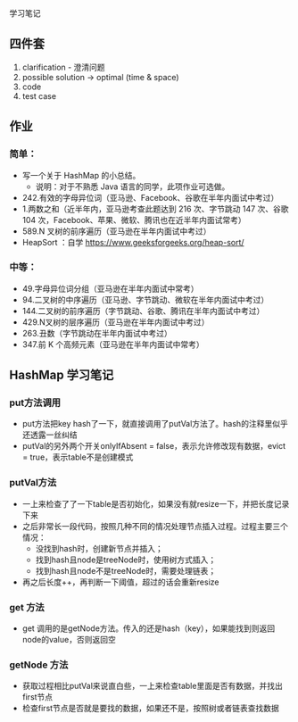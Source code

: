 学习笔记

## 四件套
1. clarification - 澄清问题
2. possible solution -> optimal (time & space)
3. code
4. test case

## 作业
### 简单：
- 写一个关于 HashMap 的小总结。
  - 说明：对于不熟悉 Java 语言的同学，此项作业可选做。
- 242.有效的字母异位词（亚马逊、Facebook、谷歌在半年内面试中考过）
- 1.两数之和（近半年内，亚马逊考查此题达到 216 次、字节跳动 147 次、谷歌 104 次，Facebook、苹果、微软、腾讯也在近半年内面试常考）
- 589.N 叉树的前序遍历（亚马逊在半年内面试中考过）
- HeapSort ：自学 https://www.geeksforgeeks.org/heap-sort/
### 中等：
- 49.字母异位词分组（亚马逊在半年内面试中常考）
- 94.二叉树的中序遍历（亚马逊、字节跳动、微软在半年内面试中考过）
- 144.二叉树的前序遍历（字节跳动、谷歌、腾讯在半年内面试中考过）
- 429.N叉树的层序遍历（亚马逊在半年内面试中考过）
- 263.丑数（字节跳动在半年内面试中考过）
- 347.前 K 个高频元素（亚马逊在半年内面试中常考）


## HashMap 学习笔记

### put方法调用
- put方法把key hash了一下，就直接调用了putVal方法了。hash的注释里似乎还透露一丝纠结
- putVal的另外两个开关onlyIfAbsent = false，表示允许修改现有数据，evict = true，表示table不是创建模式

### putVal方法
- 一上来检查了了一下table是否初始化，如果没有就resize一下，并把长度记录下来
- 之后非常长一段代码，按照几种不同的情况处理节点插入过程。过程主要三个情况：
  - 没找到hash时，创建新节点并插入；
  - 找到hash且node是treeNode时，使用树方式插入；
  - 找到hash且node不是treeNode时，需要处理链表；
- 再之后长度++，再判断一下阈值，超过的话会重新resize

### get 方法
- get 调用的是getNode方法。传入的还是hash（key），如果能找到则返回node的value，否则返回空

### getNode 方法
- 获取过程相比putVal来说直白些，一上来检查table里面是否有数据，并找出first节点
- 检查first节点是否就是要找的数据，如果还不是，按照树或者链表查找数据

